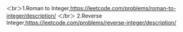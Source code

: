 ＜br＞1.Roman to Integer,https://leetcode.com/problems/roman-to-integer/description/ ＜/br＞
2.Reverse Integer,https://leetcode.com/problems/reverse-integer/description/
